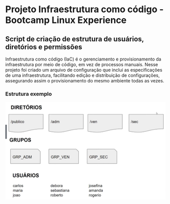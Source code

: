 # Projeto Infraestrutura como código - Bootcamp Linux Experience

## Script de criação de estrutura de usuários, diretórios e permissões


Infraestrutura como código (IaC) é o gerenciamento e provisionamento da infraestrutura por meio de código, em vez de processos manuais.
Nesse projeto foi criado um arquivo de configuração que inclui as especificações de uma infraestrutura, facilitando edição e distribuição de configurações, assegurando assim o provisionamento do mesmo ambiente todas as vezes.

### Estrutura exemplo

![imagem-iac](IaC.png)
